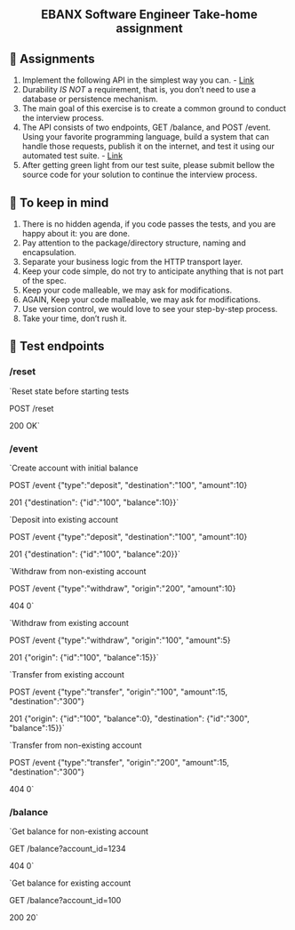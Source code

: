 <h2 align="center">
  EBANX Software Engineer Take-home assignment
</h2>

## :memo: Assignments

1. Implement the following API in the simplest way you can. - [Link](https://ipkiss.pragmazero.com/)
2. Durability _IS NOT_ a requirement, that is, you don’t need to use a database or persistence mechanism.
3. The main goal of this exercise is to create a common ground to conduct the interview process.
4. The API consists of two endpoints, GET /balance, and POST /event. Using your favorite programming language, build a system that can handle those requests, publish it on the internet, and test it using our automated test suite. - [Link](https://ngrok.com/)
5. After getting green light from our test suite, please submit bellow the source code for your solution to continue the interview process.

## :floppy_disk: To keep in mind

1. There is no hidden agenda, if you code passes the tests, and you are happy about it: you are done.
2. Pay attention to the package/directory structure, naming and encapsulation.
3. Separate your business logic from the HTTP transport layer.
4. Keep your code simple, do not try to anticipate anything that is not part of the spec.
5. Keep your code malleable, we may ask for modifications.
6. AGAIN, Keep your code malleable, we may ask for modifications.
7. Use version control, we would love to see your step-by-step process.
8. Take your time, don’t rush it.

## :test_tube: Test endpoints

### /reset

`Reset state before starting tests

POST /reset

200 OK`

### /event

`Create account with initial balance

POST /event {"type":"deposit", "destination":"100", "amount":10}

201 {"destination": {"id":"100", "balance":10}}`

`Deposit into existing account

POST /event {"type":"deposit", "destination":"100", "amount":10}

201 {"destination": {"id":"100", "balance":20}}`

`Withdraw from non-existing account

POST /event {"type":"withdraw", "origin":"200", "amount":10}

404 0`

`Withdraw from existing account

POST /event {"type":"withdraw", "origin":"100", "amount":5}

201 {"origin": {"id":"100", "balance":15}}`

`Transfer from existing account

POST /event {"type":"transfer", "origin":"100", "amount":15, "destination":"300"}

201 {"origin": {"id":"100", "balance":0}, "destination": {"id":"300", "balance":15}}`

`Transfer from non-existing account

POST /event {"type":"transfer", "origin":"200", "amount":15, "destination":"300"}

404 0`

### /balance

`Get balance for non-existing account

GET /balance?account_id=1234

404 0`

`Get balance for existing account

GET /balance?account_id=100

200 20`

<!--
Criando API básica com Node.JS | Typescript | Express | Eslint
https://www.youtube.com/watch?v=uDLSIXn3_u8
Rodrigues Costa
-->
